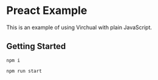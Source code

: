 # Preact Example

This is an example of using Virchual with plain JavaScript.

## Getting Started

```
npm i
```

```
npm run start
```
